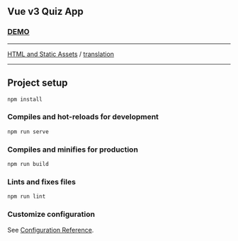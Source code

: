 Vue v3 Quiz App
---

### [DEMO](https://vue3-quiz.vercel.app)

---

[HTML and Static Assets](https://cli.vuejs.org/guide/html-and-static-assets.html)
/ [translation](https://cli.vuejs.org/ru/guide/html-and-static-assets.html)

-----

## Project setup

```
npm install
```

### Compiles and hot-reloads for development

```
npm run serve
```

### Compiles and minifies for production

```
npm run build
```

### Lints and fixes files

```
npm run lint
```

### Customize configuration

See [Configuration Reference](https://cli.vuejs.org/config/).
